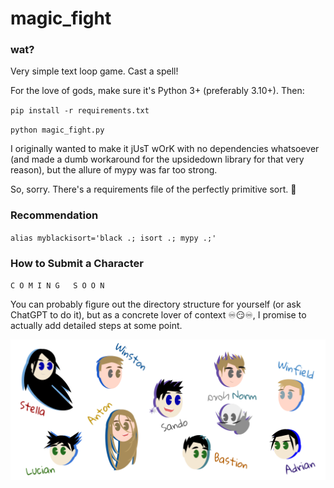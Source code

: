 # magic_fight

### wat?

Very simple text loop game. Cast a spell!

For the love of gods, make sure it's Python 3+ (preferably 3.10+). Then:

`pip install -r requirements.txt`

`python magic_fight.py`

I originally wanted to make it jUsT wOrK with no dependencies whatsoever (and
made a dumb workaround for the upsidedown library for that very reason), but the allure
of mypy was far too strong.

So, sorry. There's a requirements file of the perfectly primitive sort. 🤪

### Recommendation

`alias myblackisort='black .; isort .; mypy .;'`

### How to Submit a Character

`C O M I N G   S O O N`

You can probably figure out the directory structure for yourself (or ask ChatGPT to
do it), but as a concrete lover of context ♾️😏♾️, I promise to actually add detailed
steps at some point.

![Character doodles](images/neat.png)
